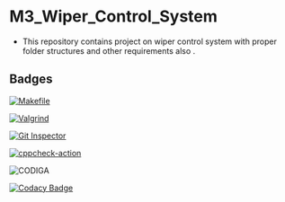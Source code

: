 # M3_Wiper_Control_System
- This repository contains project on wiper control system with proper folder structures and other requirements also .
## Badges
[![Makefile](https://github.com/ROHITVARSHNEY1122/M3_Wiper_Control_System/actions/workflows/Makefile.yml/badge.svg)](https://github.com/ROHITVARSHNEY1122/M3_Wiper_Control_System/actions/workflows/Makefile.yml)

[![Valgrind](https://github.com/ROHITVARSHNEY1122/M3_Wiper_Control_System/actions/workflows/Valgrind.yml/badge.svg)](https://github.com/ROHITVARSHNEY1122/M3_Wiper_Control_System/actions/workflows/Valgrind.yml)

[![Git Inspector](https://github.com/ROHITVARSHNEY1122/M3_Wiper_Control_System/actions/workflows/gitinspector.yml/badge.svg)](https://github.com/ROHITVARSHNEY1122/M3_Wiper_Control_System/actions/workflows/gitinspector.yml)

[![cppcheck-action](https://github.com/ROHITVARSHNEY1122/M3_Wiper_Control_System/actions/workflows/cppcheck.yml/badge.svg)](https://github.com/ROHITVARSHNEY1122/M3_Wiper_Control_System/actions/workflows/cppcheck.yml)

![CODIGA](https://api.codiga.io/project/33357/score/svg)

[![Codacy Badge](https://app.codacy.com/project/badge/Grade/e0190332517847a09ea15f6fbb623a42)](https://www.codacy.com/gh/ROHITVARSHNEY1122/M3_Wiper_Control_System/dashboard?utm_source=github.com&amp;utm_medium=referral&amp;utm_content=ROHITVARSHNEY1122/M3_Wiper_Control_System&amp;utm_campaign=Badge_Grade)

